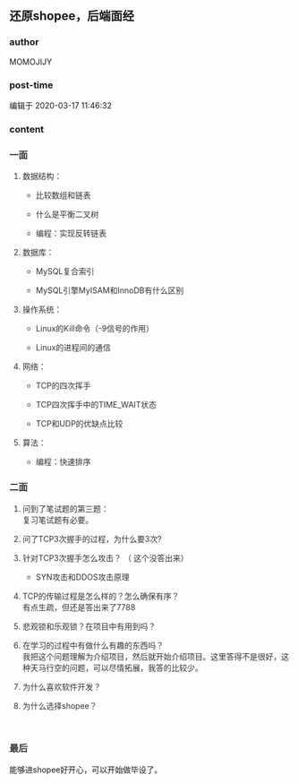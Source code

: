 ## 还原shopee，后端面经
### author 
MOMOJIJY
### post-time 

编辑于  2020-03-17 11:46:32
### content 
<div class="post-topic-des nc-post-content">
 <h3 style="color:#333333;">
  <span>
   一面
  </span>
 </h3>
 <ol style="color:#333333;">
  <li>
   <p>
    <span>
     数据结构：
    </span>
   </p>
   <ul>
    <li>
     <p>
      <span>
       比较数组和链表
      </span>
     </p>
    </li>
    <li>
     <p>
      <span>
       什么是平衡二叉树
      </span>
     </p>
    </li>
    <li>
     <p>
      <span>
       编程：实现反转链表
      </span>
     </p>
    </li>
   </ul>
  </li>
  <li>
   <p>
    <span>
     数据库：
    </span>
   </p>
   <ul>
    <li>
     <p>
      <span>
       MySQL复合索引
      </span>
     </p>
    </li>
    <li>
     <p>
      <span>
       MySQL引擎MyISAM和InnoDB有什么区别
      </span>
     </p>
    </li>
   </ul>
  </li>
  <li>
   <p>
    <span>
     操作系统：
    </span>
   </p>
   <ul>
    <li>
     <p>
      <span>
       Linux的Kill命令（-9信号的作用）
      </span>
     </p>
    </li>
    <li>
     <p>
      <span>
       Linux的进程间的通信
      </span>
     </p>
    </li>
   </ul>
  </li>
  <li>
   <p>
    <span>
     网络：
    </span>
   </p>
   <ul>
    <li>
     <p>
      <span>
       TCP的四次挥手
      </span>
     </p>
    </li>
    <li>
     <p>
      <span>
       TCP四次挥手中的TIME_WAIT状态
      </span>
     </p>
    </li>
    <li>
     <p>
      <span>
       TCP和UDP的优缺点比较
      </span>
     </p>
    </li>
   </ul>
  </li>
  <li>
   <p>
    <span>
     算法：
    </span>
   </p>
   <ul>
    <li>
     <div>
      <span>
       编程：快速排序
      </span>
     </div>
    </li>
   </ul>
  </li>
 </ol>
 <h3 style="color:#333333;">
  <span>
   二面
  </span>
 </h3>
 <ol style="color:#333333;">
  <li>
   <p>
    <span>
     问到了笔试题的第三题：
     <br/>
    </span>
    <span>
     复习笔试题有必要。
    </span>
   </p>
  </li>
  <li>
   <p>
    <span>
     问了TCP3次握手的过程，为什么要3次?
    </span>
   </p>
  </li>
  <li>
   <p>
    <span>
     针对TCP3次握手怎么攻击？
    </span>
    <span>
     （
    </span>
    <span>
     这个没答出来）
    </span>
   </p>
   <ul>
    <li>
     <p>
      <span>
       SYN攻击和DDOS攻击原理
      </span>
     </p>
    </li>
   </ul>
  </li>
  <li>
   <p>
    <span>
     TCP的传输过程是怎么样的？怎么确保有序？
    </span>
    <span>
     <br/>
    </span>
    <span>
     有点生疏，但还是答出来了7788
    </span>
   </p>
  </li>
  <li>
   <p>
    <span>
     悲观锁和乐观锁？在项目中有用到吗？
    </span>
    <span>
    </span>
   </p>
  </li>
  <li>
   <p>
    <span>
     在学习的过程中有做什么有趣的东西吗？
    </span>
    <span>
     <br/>
    </span>
    <span>
     我把这个问题理解为介绍项目，然后就开始介绍项目。这里答得不是很好，这种天马行空的问题，可以尽情拓展，我答的比较少。
    </span>
   </p>
  </li>
  <li>
   <p>
    <span>
     为什么喜欢软件开发？
    </span>
   </p>
  </li>
  <li>
   <div>
    <span>
     为什么选择shopee？
    </span>
   </div>
  </li>
 </ol>
 <div>
  <br/>
 </div>
 <div>
  <h3 style="color:#333333;">
   最后
  </h3>
  能够进shopee好开心，可以开始做毕设了。
  <br/>
 </div>
 <span>
 </span>
</div>
